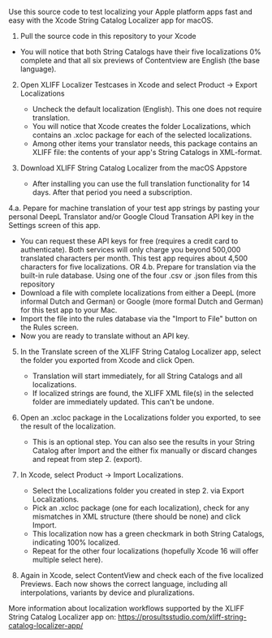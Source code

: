 Use this source code to test localizing your Apple platform apps fast and easy with the Xcode String Catalog Localizer app for macOS.

1. Pull the source code in this repository to your Xcode
  - You will notice that both String Catalogs have their five localizations 0% complete and that all six previews of Contentview are English (the base language).

2. Open XLIFF Localizer Testcases in Xcode and select Product -> Export Localizations
   - Uncheck the default localization (English). This one does not require translation.
   - You will notice that Xcode creates the folder <app name> Localizations, which contains an .xcloc package for each of the selected localizations.
   - Among other items your translator needs, this package contains an XLIFF file: the contents of your app's String Catalogs in XML-format.
  
3. Download XLIFF String Catalog Localizer from the macOS Appstore
   - After installing you can use the full translation functionality for 14 days. After that period you need a subscription.

4.a. Pepare for machine translation of your test app strings by pasting your personal DeepL Translator and/or Google Cloud Transation API key in the Settings screen of this app.
   - You can request these API keys for free (requires a credit card to authenticate). Both services will only charge you beyond 500,000 translated characters per month. This test app requires about 4,500 characters for five localizations.
OR
4.b. Prepare for translation via the built-in rule database. Using one of the four .csv or .json files from this repository
   - Download a file with complete localizations from either a DeepL (more informal Dutch and German) or Google (more formal Dutch and German) for this test app to your Mac.
   - Import the file into the rules database via the "Import to File" button on the Rules screen.
   - Now you are ready to translate without an API key.
  
5. In the Translate screen of the XLIFF String Catalog Localizer app, select the folder you exported from Xcode and click Open.
   - Translation will start immediately, for all String Catalogs and all localizations.
   - If localized strings are found, the XLIFF XML file(s) in the selected folder are immediately updated. This can't be undone.

6. Open an .xcloc package in the Localizations folder you exported, to see the result of the localization.
   - This is an optional step. You can also see the results in your String Catalog after Import and the either fix manually or discard changes and repeat from step 2. (export).

7. In Xcode, select Product -> Import Localizations.
   - Select the Localizations folder you created in step 2. via Export Localizations.
   - Pick an .xcloc package (one for each localization), check for any mismatches in XML structure (there should be none) and click Import.
   - This localization now has a green checkmark in both String Catalogs, indicating 100% localized.
   - Repeat for the other four localizations (hopefully Xcode 16 will offer multiple select here).
  
8. Again in Xcode, select ContentView and check each of the five localized Previews. Each now shows the correct language, including all interpolations, variants by device and pluralizations.

More information about localization workflows supported by the XLIFF String Catalog Localizer app on: https://prosultsstudio.com/xliff-string-catalog-localizer-app/
